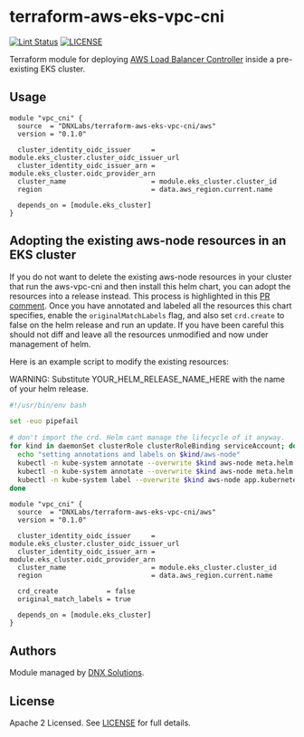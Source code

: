 # terraform-aws-eks-vpc-cni

[![Lint Status](https://github.com/DNXLabs/terraform-aws-eks-vpc-cni/workflows/Lint/badge.svg)](https://github.com/DNXLabs/terraform-aws-eks-vpc-cni/actions)
[![LICENSE](https://img.shields.io/github/license/DNXLabs/terraform-aws-eks-vpc-cni)](https://github.com/DNXLabs/terraform-aws-eks-vpc-cni/blob/master/LICENSE)

Terraform module for deploying [AWS Load Balancer Controller](https://github.com/kubernetes-sigs/aws-load-balancer-controller) inside a pre-existing EKS cluster.

## Usage

```
module "vpc_cni" {
  source  = "DNXLabs/terraform-aws-eks-vpc-cni/aws"
  version = "0.1.0"

  cluster_identity_oidc_issuer     = module.eks_cluster.cluster_oidc_issuer_url
  cluster_identity_oidc_issuer_arn = module.eks_cluster.oidc_provider_arn
  cluster_name                     = module.eks_cluster.cluster_id
  region                           = data.aws_region.current.name

  depends_on = [module.eks_cluster]
}
```

## Adopting the existing aws-node resources in an EKS cluster

If you do not want to delete the existing aws-node resources in your cluster that run the aws-vpc-cni and then install this helm chart, you can adopt the resources into a release instead. This process is highlighted in this [PR comment](https://github.com/aws/eks-charts/issues/57#issuecomment-628403245). Once you have annotated and labeled all the resources this chart specifies, enable the `originalMatchLabels` flag, and also set `crd.create` to false on the helm release and run an update. If you have been careful this should not diff and leave all the resources unmodified and now under management of helm.

Here is an example script to modify the existing resources:

WARNING: Substitute YOUR_HELM_RELEASE_NAME_HERE with the name of your helm release.

```bash
#!/usr/bin/env bash

set -euo pipefail

# don't import the crd. Helm cant manage the lifecycle of it anyway.
for kind in daemonSet clusterRole clusterRoleBinding serviceAccount; do
  echo "setting annotations and labels on $kind/aws-node"
  kubectl -n kube-system annotate --overwrite $kind aws-node meta.helm.sh/release-name=YOUR_HELM_RELEASE_NAME_HERE
  kubectl -n kube-system annotate --overwrite $kind aws-node meta.helm.sh/release-namespace=kube-system
  kubectl -n kube-system label --overwrite $kind aws-node app.kubernetes.io/managed-by=Helm
done
```

```
module "vpc_cni" {
  source  = "DNXLabs/terraform-aws-eks-vpc-cni/aws"
  version = "0.1.0"

  cluster_identity_oidc_issuer     = module.eks_cluster.cluster_oidc_issuer_url
  cluster_identity_oidc_issuer_arn = module.eks_cluster.oidc_provider_arn
  cluster_name                     = module.eks_cluster.cluster_id
  region                           = data.aws_region.current.name

  crd_create            = false
  original_match_labels = true

  depends_on = [module.eks_cluster]
}
```

<!--- BEGIN_TF_DOCS --->

<!--- END_TF_DOCS --->

## Authors

Module managed by [DNX Solutions](https://github.com/DNXLabs).

## License

Apache 2 Licensed. See [LICENSE](https://github.com/DNXLabs/terraform-aws-eks-vpc-cni/blob/master/LICENSE) for full details.

